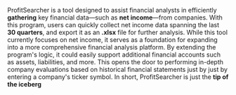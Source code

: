 ProfitSearcher is a tool designed to assist financial analysts in efficiently <b>gathering</b> key financial data—such as <b>net income</b>—from companies. 
With this program, users can quickly collect net income data spanning the last <b>30 quarters</b>, and export it as an <b>.xlsx</b> file for further analysis.
While this tool currently focuses on net income, it serves as a foundation for expanding into a more comprehensive financial analysis platform. 
By extending the program's logic, it could easily support additional financial accounts such as assets, liabilities, and more. 
This opens the door to performing in-depth company evaluations based on historical financial statements just by just by entering a company's ticker symbol.
In short, ProfitSearcher is just the <b>tip of the iceberg</b>
